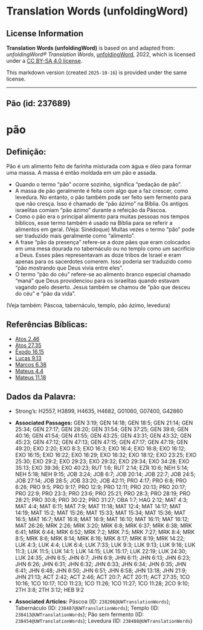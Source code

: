 # Translation Words (unfoldingWord)

## License Information

**Translation Words (unfoldingWord)** is based on and adapted from: _unfoldingWord® Translation Words_, [unfoldingWord](https://unfoldingword.org/utw), 2022, which is licensed under a [CC BY-SA 4.0 license](https://creativecommons.org/licenses/by-sa/4.0/legalcode.en).

This markdown version (created `2025-10-16`) is provided under the same license.



--------------------------------

## Pão (id: 237689)

pão
===

Definição:
----------

Pão é um alimento feito de farinha misturada com água e óleo para formar uma massa. A massa é então moldada em um pão e assada.

* Quando o termo “pão” ocorre sozinho, significa “pedação de pão”.
* A massa de pão geralmente é feita com algo que a faz crescer, como levedura. No entanto, o pão também pode ser feito sem fermento para que não cresça. Isso é chamado de “pão ázimo” na Bíblia. Os antigos israelitas comiam “pão ázimo” durante a refeição da Páscoa.
* Como o pão era o principal alimento para muitas pessoas nos tempos bíblicos, esse termo também é usado na Bíblia para se referir a alimentos em geral. (Veja: Sinédoque) Muitas vezes o termo “pão” pode ser traduzido mais geralmente como “alimento”.
* A frase “pão da presença” refere\-se a doze pães que eram colocados em uma mesa dourada no tabernáculo ou no templo como um sacrifício a Deus. Esses pães representavam as doze tribos de Israel e eram apenas para os sacerdotes comerem. Isso poderia ser traduzido como “pão mostrando que Deus vivia entre eles”.
* O termo “pão do céu” refere\-se ao alimento branco especial chamado “maná” que Deus providenciou para os israelitas quando estavam vagando pelo deserto. Jesus também se chamou de “pão que desceu do céu” e “pão da vida”.

(Veja também: Páscoa, tabernáculo, templo, pão ázimo, levedura)

Referências Bíblicas:
---------------------

* [Atos 2\.46](https://ref.ly/Acts2:46)
* [Atos 27\.35](https://ref.ly/Acts27:35)
* [Êxodo 16\.15](https://ref.ly/Exod16:15)
* [Lucas 9\.13](https://ref.ly/Luke9:13)
* [Marcos 6\.38](https://ref.ly/Mark6:38)
* [Mateus 4\.4](https://ref.ly/Matt4:4)
* [Mateus 11\.18](https://ref.ly/Matt11:18)

Dados da Palavra:
-----------------

* Strong’s: H2557, H3899, H4635, H4682, G01060, G07400, G42860

* **Associated Passages:** GEN 3:19; GEN 14:18; GEN 18:5; GEN 21:14; GEN 25:34; GEN 27:17; GEN 28:20; GEN 31:54; GEN 37:25; GEN 39:6; GEN 40:16; GEN 41:54; GEN 41:55; GEN 43:25; GEN 43:31; GEN 43:32; GEN 45:23; GEN 47:12; GEN 47:13; GEN 47:15; GEN 47:17; GEN 47:19; GEN 49:20; EXO 2:20; EXO 8:3; EXO 16:3; EXO 16:4; EXO 16:8; EXO 16:12; EXO 16:15; EXO 16:22; EXO 16:29; EXO 16:32; EXO 18:12; EXO 23:25; EXO 25:30; EXO 29:2; EXO 29:23; EXO 29:32; EXO 29:34; EXO 34:28; EXO 35:13; EXO 39:36; EXO 40:23; RUT 1:6; RUT 2:14; EZR 10:6; NEH 5:14; NEH 5:18; NEH 9:15; JOB 3:24; JOB 6:7; JOB 20:14; JOB 22:7; JOB 24:5; JOB 27:14; JOB 28:5; JOB 33:20; JOB 42:11; PRO 4:17; PRO 6:8; PRO 6:26; PRO 9:5; PRO 9:17; PRO 12:9; PRO 12:11; PRO 20:13; PRO 20:17; PRO 22:9; PRO 23:3; PRO 23:6; PRO 25:21; PRO 28:3; PRO 28:19; PRO 28:21; PRO 30:8; PRO 30:22; PRO 31:27; OBA 1:7; HAG 2:12; MAT 4:3; MAT 4:4; MAT 6:11; MAT 7:9; MAT 11:18; MAT 12:4; MAT 14:17; MAT 14:19; MAT 15:2; MAT 15:26; MAT 15:33; MAT 15:34; MAT 15:36; MAT 16:5; MAT 16:7; MAT 16:8; MAT 16:9; MAT 16:10; MAT 16:11; MAT 16:12; MAT 26:26; MRK 2:26; MRK 3:20; MRK 6:8; MRK 6:37; MRK 6:38; MRK 6:41; MRK 6:44; MRK 6:52; MRK 7:2; MRK 7:5; MRK 7:27; MRK 8:4; MRK 8:5; MRK 8:6; MRK 8:14; MRK 8:16; MRK 8:17; MRK 8:19; MRK 14:22; LUK 4:3; LUK 4:4; LUK 6:4; LUK 7:33; LUK 9:3; LUK 9:13; LUK 9:16; LUK 11:3; LUK 11:5; LUK 14:1; LUK 14:15; LUK 15:17; LUK 22:19; LUK 24:30; LUK 24:35; JHN 6:5; JHN 6:7; JHN 6:9; JHN 6:11; JHN 6:13; JHN 6:23; JHN 6:26; JHN 6:31; JHN 6:32; JHN 6:33; JHN 6:34; JHN 6:35; JHN 6:41; JHN 6:48; JHN 6:50; JHN 6:51; JHN 6:58; JHN 13:18; JHN 21:9; JHN 21:13; ACT 2:42; ACT 2:46; ACT 20:7; ACT 20:11; ACT 27:35; 1CO 10:16; 1CO 10:17; 1CO 11:23; 1CO 11:26; 1CO 11:27; 1CO 11:28; 2CO 9:10; 2TH 3:8; 2TH 3:12; HEB 9:2
* **Associated Articles:** Páscoa (ID: `238206@UWTranslationWords`); Tabernáculo (ID: `238407@UWTranslationWords`); Templo (ID: `238413@UWTranslationWords`); Pão sem fermento (ID: `238454@UWTranslationWords`); Levedura (ID: `238488@UWTranslationWords`)

